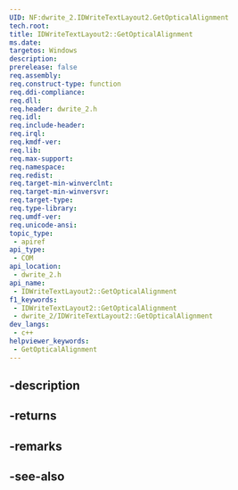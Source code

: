 ```yaml
---
UID: NF:dwrite_2.IDWriteTextLayout2.GetOpticalAlignment
tech.root: 
title: IDWriteTextLayout2::GetOpticalAlignment
ms.date: 
targetos: Windows
description: 
prerelease: false
req.assembly: 
req.construct-type: function
req.ddi-compliance: 
req.dll: 
req.header: dwrite_2.h
req.idl: 
req.include-header: 
req.irql: 
req.kmdf-ver: 
req.lib: 
req.max-support: 
req.namespace: 
req.redist: 
req.target-min-winverclnt: 
req.target-min-winversvr: 
req.target-type: 
req.type-library: 
req.umdf-ver: 
req.unicode-ansi: 
topic_type:
 - apiref
api_type:
 - COM
api_location:
 - dwrite_2.h
api_name:
 - IDWriteTextLayout2::GetOpticalAlignment
f1_keywords:
 - IDWriteTextLayout2::GetOpticalAlignment
 - dwrite_2/IDWriteTextLayout2::GetOpticalAlignment
dev_langs:
 - c++
helpviewer_keywords:
 - GetOpticalAlignment
---
```


## -description

## -returns

## -remarks

## -see-also

